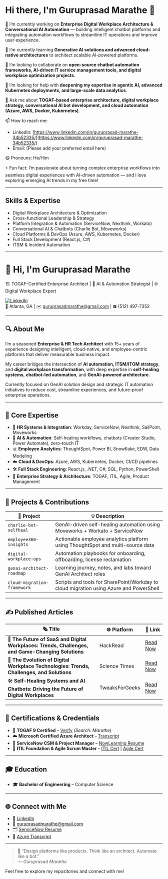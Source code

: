 # Hi there, I'm Guruprasad Marathe 👋

🔭 I’m currently working on **Enterprise Digital Workplace Architecture & Conversational AI Automation** — building intelligent chatbot platforms and integrating automation workflows to streamline IT operations and improve user experience.

🌱 I’m currently learning **Generative AI solutions and advanced cloud-native architectures** to architect scalable AI-powered platforms.

👯 I’m looking to collaborate on **open-source chatbot automation frameworks, AI-driven IT service management tools, and digital workplace optimization projects**.

🤔 I’m looking for help with **deepening my expertise in agentic AI, advanced Kubernetes deployments, and large-scale data analytics**.

💬 Ask me about **TOGAF-based enterprise architecture, digital workplace strategy, conversational AI bot development, and cloud automation (Azure, AWS, Docker, Kubernetes)**.

📫 How to reach me:  
- LinkedIn: [https://www.linkedin.com/in/guruprasad-marathe-34b52335/](https://www.linkedin.com/in/guruprasad-marathe-34b52335/)  
- Email: (Please add your preferred email here)

😄 Pronouns: He/Him

⚡ Fun fact: I’m passionate about turning complex enterprise workflows into seamless digital experiences with AI-driven automation — and I love exploring emerging AI trends in my free time!

---

## Skills & Expertise

- Digital Workplace Architecture & Optimization  
- Cross-functional Leadership & Strategy  
- Platform Integration & Automation (ServiceNow, Nexthink, Workato)  
- Conversational AI & Chatbots (Charlie Bot, Moveworks)  
- Cloud Platforms & DevOps (Azure, AWS, Kubernetes, Docker)  
- Full Stack Development (React.js, C#)  
- ITSM & Incident Automation

---

# 👋 Hi, I'm Guruprasad Marathe  
🏗️ TOGAF-Certified Enterprise Architect | 🤖 AI & Automation Strategist | 🌐 Digital Workplace Expert  

[![LinkedIn](https://img.shields.io/badge/LinkedIn-Connect-blue?logo=linkedin&style=flat-square)](https://www.linkedin.com/in/guruprasad-marathe-34b52335/)  
📍 Atlanta, GA | ✉️ guruprasadmarathe@gmail.com | ☎️ (512) 497-7352  

---

## 🔍 About Me

I’m a seasoned **Enterprise & HR Tech Architect** with 15+ years of experience designing intelligent, cloud-native, and employee-centric platforms that deliver measurable business impact.  

My career bridges the intersection of **AI automation, ITSM/ITOM strategy**, and **digital workplace transformation**, with deep expertise in **self-healing systems**, **chatbot-led automation**, and **GenAI-powered architecture**.

Currently focused on GenAI solution design and strategic IT automation initiatives to reduce cost, streamline experiences, and future-proof enterprise operations.

---

## 🧠 Core Expertise

- 🏢 **HR Systems & Integration**: Workday, ServiceNow, Nexthink, SailPoint, Moveworks
- 🤖 **AI & Automation**: Self-healing workflows, chatbots (Creator Studio, Power Automate), zero-touch IT
- 📊 **Employee Analytics**: ThoughtSpot, Power BI, Snowflake, EDW, Data Modeling
- ☁️ **Cloud & DevOps**: Azure, AWS, Kubernetes, Docker, CI/CD pipelines
- 🛠️ **Full Stack Engineering**: React.js, .NET, C#, SQL, Python, PowerShell
- 🧭 **Enterprise Strategy & Architecture**: TOGAF, ITIL, Agile, Product Management

---

## 🚀 Projects & Contributions

| 🔧 Project                     | 💡 Description |
|-------------------------------|----------------|
| `charlie-bot-selfheal`        | GenAI-driven self-healing automation using Moveworks + Workato + ServiceNow |
| `employee360-insights`        | Actionable employee analytics platform using ThoughtSpot and multi-source data |
| `digital-workplace-ops`       | Automation playbooks for onboarding, offboarding, license reclamation |
| `genai-architect-roadmap`     | Learning journey, notes, and labs toward GenAI Architect roles |
| `cloud-migration-framework`   | Scripts and tools for SharePoint/Workday to cloud migration using Azure and PowerShell |

---

## ✍️ Published Articles

| 🗞️ Title                                                                                           | 🌐 Platform        | 🔗 Link |
|----------------------------------------------------------------------------------------------------|--------------------|--------|
| 🚀 **The Future of SaaS and Digital Workplaces: Trends, Challenges, and Game-Changing Solutions** | HackRead           | [Read Now](https://hackread.com/saas-futuredigital-workplaces-trends-challenges-solutions/) |
| 🤖 **The Evolution of Digital Workplace Technologies: Trends, Challenges, and Solutions**          | Science Times      | [Read Now](https://www.sciencetimes.com/articles/51579/20240219/the-evolution-of-digital-workplace-technologies-trends-challenges-and-solutions.htm) |
| 🛠️ **Self-Healing Systems and AI Chatbots: Driving the Future of Digital Workplaces**             | TweaksForGeeks     | [Read Now](https://www.tweaksforgeeks.com/self-healing-systems-and-ai-chatbots-driving-the-future-of-digital-workplaces/) |

---

## 🧾 Certifications & Credentials

- 🏅 **TOGAF 9 Certified** – [Verify](https://togaf9-cert.opengroup.org/certified-individuals#:~:text=Complete%20as%20much%20of%20the,and) *(Search: Marathe)*
- ☁️ **Microsoft Certified Azure Architect** – [Transcript](https://learn.microsoft.com/en-us/users/guruprasadmarathe-6050/transcript/d8oxtx4wq2xplqv?tab=credentials-tab)
- 🔧 **ServiceNow CSM & Project Manager** – [NowLearning Resume](https://nowlearning.servicenow.com/lxp/en/pages/nl-public-resume?id=nl_public&user=guruprasad109002)
- 🧪 **ITIL Foundation & Agile Scrum Master** – [ITIL Cert](https://mylogin.exin.nl/polarserver.asp?Script=GetLinkedInPost&CandidateCertificateGUID=E1F3E097-6B6A-42DA-8102-3433CBB093F4) | [Agile Cert](https://mylogin.exin.nl/polarserver.asp?Script=GetLinkedInPost&CandidateCertificateGUID=D4946C75-F069-46C1-BA0E-70061805A92D)

---

## 🎓 Education

- 🎓 **Bachelor of Engineering** – Computer Science  

---

## 🌐 Connect with Me

- 🔗 [LinkedIn](https://www.linkedin.com/in/guruprasad-marathe-34b52335/)
- 📧 guruprasadmarathe@gmail.com
- 🗂️ [ServiceNow Resume](https://nowlearning.servicenow.com/lxp/en/pages/nl-public-resume?id=nl_public&user=guruprasad109002)
- 📁 [Azure Transcript](https://learn.microsoft.com/en-us/users/guruprasadmarathe-6050/transcript/d8oxtx4wq2xplqv?tab=credentials-tab)

---

> 🧠 “Design platforms like products. Think like an architect. Automate like a bot.”  
> — *Guruprasad Marathe*


Feel free to explore my repositories and connect with me!

